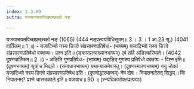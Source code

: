 ```yaml
---
index: 3.3.90
sutra: यजयाचयतविच्छप्रच्छरक्षो नङ्

---
```

 यजयाचयतविच्छप्रच्छरक्षो नङ् (1065) (444 नङ्प्रत्ययविधिसूत्रम्॥ 3 । 3 । 1 आ.23 सू.) (4041 वार्तिकम्॥ 1 ॥) - यजादिभ्यो नस्य ङित्त्वे संप्रसारणप्रतिषेधः- (भाष्यम्) यजादिभ्यो नस्य ङित्त्वे संप्रसारणप्रतिषेधो वक्तव्यः। प्रश्न इति॥ (ङ्कारप्रत्याख्यानभाष्यम्) एवं तर्हि अङित्करिष्यते। (4042 दूषणवार्तिकम्॥ 2 ॥) - अङिति गुणप्रतिषेधः- (भाष्यम्) यद्यङिद् गुणस्य प्रतिषेधो वक्तव्यः - विश्न इति॥ (दूषणभाष्यम्) सूत्रं च भिद्यते। (समाधानभाष्यम्) यथान्यासमेवास्तु। (दूषणस्मारणभाष्यम्) ननु चोक्तं यजादिभ्यो नस्य ङित्त्वे संप्रसारणप्रतिषेध इति। (दूषणोद्धारभाष्यम्) नैष दोषः। निपातनादेतत् सिद्धम्॥ किं निपातनम्? प्रश्ने चासन्नकाले इति॥ यजयाच॥ 90 ॥ (स्न्यधिकारोक्तप्रत्ययाः) 